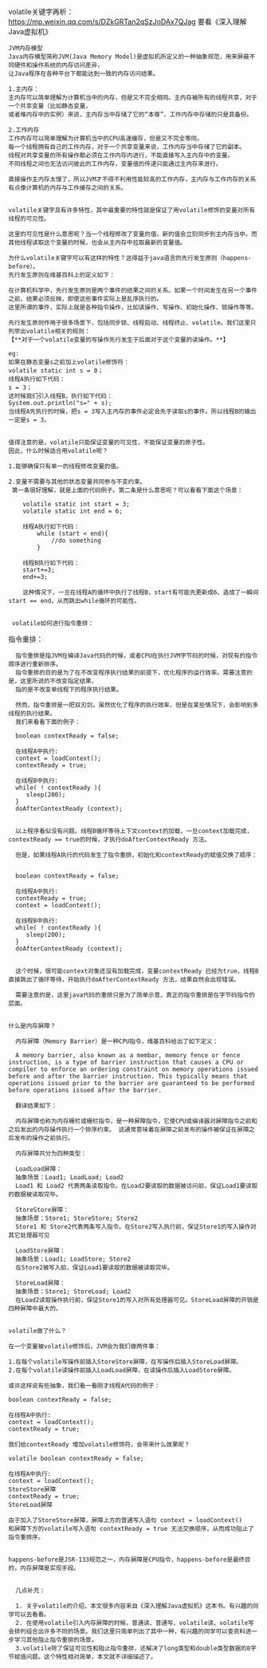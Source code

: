 volatile关键字再析：
    https://mp.weixin.qq.com/s/DZkGRTan2qSzJoDAx7QJag
    要看《深入理解Java虚拟机》


    JVM内存模型
    Java内存模型简称JVM(Java Memory Model)是虚拟机所定义的一种抽象规范，用来屏蔽不同硬件和操作系统的内存访问差异，
    让Java程序在各种平台下都能达到一致的内存访问结果。

    1.主内存：
    主内存可以简单理解为计算机当中的内存，但是又不完全相同。主内存被所有的线程共享，对于一个共享变量（比如静态变量，
    或者堆内存中的实例）来说，主内存当中存储了它的“本尊”，工作内存中存储的只是其备份。

    2.工作内存
    工作内存可以简单理解为计算机当中的CPU高速缓存，但是又不完全等同。
    每一个线程拥有自己的工作内存，对于一个共享变量来说，工作内存当中存储了它的副本。
    线程对共享变量的所有操作都必须在工作内存内进行，不能直接写入主内存中的变量。
    不同线程之间也无法访问彼此的工作内存，变量值的传递只能通过主内存来进行。

    直接操作主内存太慢了，所以JVM才不得不利用性能较高的工作内存，主内存与工作内存的关系有点像计算机的内存与工作缓存之间的关系。


    volatile关键字具有许多特性，其中最重要的特性就是保证了用volatile修饰的变量对所有线程的可见性。

    这里的可见性是什么意思呢？当一个线程修改了变量的值，新的值会立刻同步到主内存当中。而其他线程读取这个变量的时候，也会从主内存中拉取最新的变量值。

    为什么volatile关键字可以有这样的特性？这得益于java语言的先行发生原则（happens-before）。
    先行发生原则在维基百科上的定义如下：

    在计算机科学中，先行发生原则是两个事件的结果之间的关系。如果一个时间发生在另一个事件之前，结果必须反映，即使这些事件实际上是乱序执行的。
    这里所谓的事件，实际上就是各种指令操作，比如读操作、写操作、初始化操作、锁操作等等。

    先行发生原则作用于很多场景下，包括同步锁、线程启动、线程终止、volatile。我们这里只列举出volatile相关的规则：
    【**对于一个volatile变量的写操作先行发生于后面对于这个变量的读操作。**】

    eg:
    如果在静态变量s之前加上volatile修饰符：
    volatile static int s = 0；
    线程A执行如下代码：
    s = 3；
    这时候我们引入线程B，执行如下代码：
    System.out.println("s=" + s);
    当线程A先执行的时候，把s = 3写入主内存的事件必定会先于读取s的事件。所以线程B的输出一定是s = 3。


    值得注意的是，volatile只能保证变量的可见性，不能保证变量的原子性。
    因此，什么时候适合用volatile呢？

    1.能够确保只有单一的线程修改变量的值。

    2.变量不需要与其他的状态变量共同参与不变约束。
     第一条很好理解，就是上面的代码例子。第二条是什么意思呢？可以看看下面这个场景：

        volatile static int start = 3;
        volatile static int end = 6;

        线程A执行如下代码：
            while (start < end){
                //do something
            }

        线程B执行如下代码：
        start+=3;
        end+=3;

        这种情况下，一旦在线程A的循环中执行了线程B，start有可能先更新成6，造成了一瞬间 start == end，从而跳出while循环的可能性。


     volatile如何进行指令重排：

 指令重排：

      指令重排是指JVM在编译Java代码的时候，或者CPU在执行JVM字节码的时候，对现有的指令顺序进行重新排序。
      指令重排的目的是为了在不改变程序执行结果的前提下，优化程序的运行效率。需要注意的是，这里所说的不改变指定结果，
      指的是不改变单线程下的程序执行结果。

      然而，指令重排是一把双刃剑，虽然优化了程序的执行效率，但是在某些情况下，会影响到多线程的执行结果。
      我们来看看下面的例子：

      boolean contextReady = false;

      在线程A中执行:
      context = loadContext();
      contextReady = true;

      在线程B中执行:
      while( ! contextReady ){
         sleep(200);
      }
      doAfterContextReady (context);


      以上程序看似没有问题。线程B循环等待上下文context的加载，一旦context加载完成，contextReady == true的时候，才执行doAfterContextReady 方法。

      但是，如果线程A执行的代码发生了指令重排，初始化和contextReady的赋值交换了顺序：


      boolean contextReady = false;

      在线程A中执行:
      contextReady = true;
      context = loadContext();

      在线程B中执行:
      while( ! contextReady ){
         sleep(200);
      }
      doAfterContextReady (context);


      这个时候，很可能context对象还没有加载完成，变量contextReady 已经为true，线程B直接跳出了循环等待，开始执行doAfterContextReady 方法，结果自然会出现错误。

      需要注意的是，这里java代码的重排只是为了简单示意，真正的指令重排是在字节码指令的层面。


    什么是内存屏障？

      内存屏障（Memory Barrier）是一种CPU指令，维基百科给出了如下定义：

      A memory barrier, also known as a membar, memory fence or fence instruction, is a type of barrier instruction that causes a CPU or compiler to enforce an ordering constraint on memory operations issued before and after the barrier instruction. This typically means that operations issued prior to the barrier are guaranteed to be performed before operations issued after the barrier.

      翻译结果如下：

      内存屏障也称为内存栅栏或栅栏指令，是一种屏障指令，它使CPU或编译器对屏障指令之前和之后发出的内存操作执行一个排序约束。 这通常意味着在屏障之前发布的操作被保证在屏障之后发布的操作之前执行。

      内存屏障共分为四种类型：

      LoadLoad屏障：
      抽象场景：Load1; LoadLoad; Load2
      Load1 和 Load2 代表两条读取指令。在Load2要读取的数据被访问前，保证Load1要读取的数据被读取完毕。

      StoreStore屏障：
      抽象场景：Store1; StoreStore; Store2
      Store1 和 Store2代表两条写入指令。在Store2写入执行前，保证Store1的写入操作对其它处理器可见

      LoadStore屏障：
      抽象场景：Load1; LoadStore; Store2
      在Store2被写入前，保证Load1要读取的数据被读取完毕。

      StoreLoad屏障：
      抽象场景：Store1; StoreLoad; Load2
      在Load2读取操作执行前，保证Store1的写入对所有处理器可见。StoreLoad屏障的开销是四种屏障中最大的。


    volatile做了什么？

    在一个变量被volatile修饰后，JVM会为我们做两件事：

    1.在每个volatile写操作前插入StoreStore屏障，在写操作后插入StoreLoad屏障。
    2.在每个volatile读操作前插入LoadLoad屏障，在读操作后插入LoadStore屏障。

    或许这样说有些抽象，我们看一看刚才线程A代码的例子：

    boolean contextReady = false;

    在线程A中执行:
    context = loadContext();
    contextReady = true;

    我们给contextReady 增加volatile修饰符，会带来什么效果呢？

    volatile boolean contextReady = false;

    在线程A中执行:
    context = loadContext();
    StoreStore屏障
    contextReady = true;
    StoreLoad屏障

    由于加入了StoreStore屏障，屏障上方的普通写入语句 context = loadContext()
    和屏障下方的volatile写入语句 contextReady = true 无法交换顺序，从而成功阻止了指令重排序。


    happens-before是JSR-133规范之一，内存屏障是CPU指令，happens-before是最终目的，内存屏障是实现手段。


      几点补充：

      1. 关于volatile的介绍，本文很多内容来自《深入理解Java虚拟机》这本书。有兴趣的同学可以去看看。
      2. 在使用volatile引入内存屏障的时候，普通读、普通写、volatile读、volatile写会排列组合出许多不同的场景。我们这里只简单列出了其中一种，有兴趣的同学可以查资料进一步学习其他阻止指令重排的场景。
      3.volatile除了保证可见性和阻止指令重排，还解决了long类型和double类型数据的8字节赋值问题。这个特性相对简单，本文就不详细描述了。
